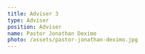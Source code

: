 ```yaml
---
title: Adviser 3
type: Adviser
position: Adviser
name: Pastor Jonathan Deximo
photo: /assets/pastor-jonathan-deximo.jpg
---
```


